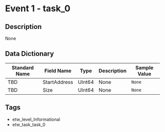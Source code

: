 # Event 1 - task_0

## Description
None

## Data Dictionary
|Standard Name|Field Name|Type|Description|Sample Value|
|---|---|---|---|---|
|TBD|StartAddress|UInt64|None|`None`|
|TBD|Size|UInt64|None|`None`|

## Tags
* etw_level_Informational
* etw_task_task_0